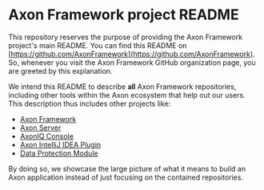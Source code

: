 # Axon Framework project README

This repository reserves the purpose of providing the Axon Framework project's main README.
You can find this README on [https://github.com/AxonFramework](https://github.com/AxonFramework).
So, whenever you visit the Axon Framework GitHub organization page, you are greeted by this explanation.

We intend this README to describe **all** Axon Framework repositories, including other tools within the Axon ecosystem that help out our users.
This description thus includes other projects like:

- [Axon Framework](https://www.axoniq.io/products/axon-framework)
- [Axon Server](https://www.axoniq.io/products/axon-server)
- [AxonIQ Console](https://console.axoniq.io/)
- [Axon IntelliJ IDEA Plugin](https://github.com/AxonFramework/IdeaPlugin)
- [Data Protection Module](https://www.axoniq.io/blog/protect-sensitive-data-in-an-event-sourced-application)

By doing so, we showcase the large picture of what it means to build an Axon application instead of just focusing on the contained repositories. 